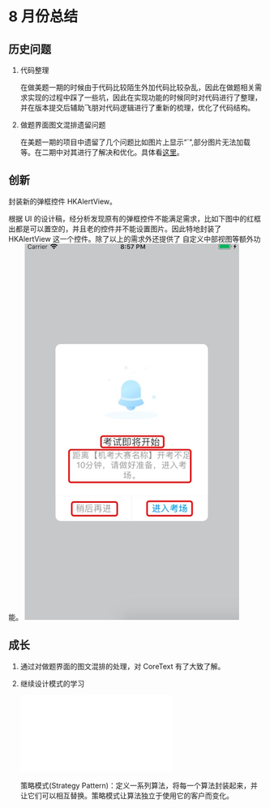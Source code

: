 # 8 月份总结

## 历史问题
1. 代码整理

    在做美题一期的时候由于代码比较陌生外加代码比较杂乱，因此在做题相关需求实现的过程中踩了一些坑，因此在实现功能的时候同时对代码进行了整理，并在版本提交后辅助飞朋对代码逻辑进行了重新的梳理，优化了代码结构。
2. 做题界面图文混排遗留问题

    在美题一期的项目中遗留了几个问题比如图片上显示“`”,部分图片无法加载等。在二期中对其进行了解决和优化。具体看[这里](../dttext.md)。
## 创新

封装新的弹框控件 HKAlertView。

根据 UI 的设计稿，经分析发现原有的弹框控件不能满足需求，比如下图中的红框出都是可以置空的，并且老的控件并不能设置图片。因此特地封装了 HKAlertView 这一个控件。除了以上的需求外还提供了 自定义中部视图等额外功能。
![](./images/s1-1.jpg)

## 成长

1. 通过对做题界面的图文混排的处理，对 CoreText 有了大致了解。

2. 继续设计模式的学习

    ![策略模式](../reading-notes/head-first-design-pattern/01-strategy-pattern.md)

    策略模式(Strategy Pattern)：定义一系列算法，将每一个算法封装起来，并让它们可以相互替换。策略模式让算法独立于使用它的客户而变化。

